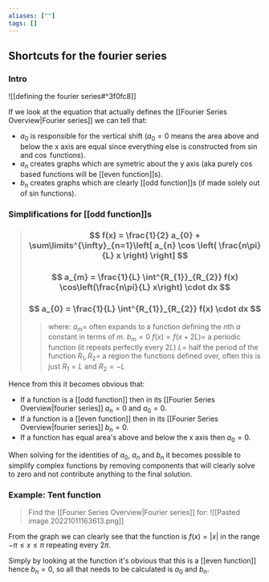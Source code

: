 ```yaml
---
aliases: [""]
tags: []
---
```


## Shortcuts for the fourier series

### Intro

![[defining the fourier series#^3f0fc8]]

If we look at the equation that actually defines the [[Fourier Series Overview|Fourier series]] we can tell that:
- $a_{0}$ is responsible for the vertical shift ($a_{0}=0$ means the area above and below the x axis are equal since everything else is constructed from $\sin$ and $\cos$ functions).
- $a_{n}$ creates graphs which are symetric about the y axis (aka purely $\cos$ based functions will be [[even function]]s).
- $b_{n}$ creates graphs which are clearly [[odd function]]s (if made solely out of sin functions).

### Simplifications for [[odd function]]s

> ### $$ f(x) = \frac{1}{2} a_{0} + \sum\limits^{\infty}_{n=1}\left[ a_{n} \cos \left( \frac{n\pi}{L} x \right)  \right] $$ 
> ### $$ a_{m} = \frac{1}{L} \int^{R_{1}}_{R_{2}} f(x) \cos\left(\frac{n\pi}{L} x\right) \cdot dx $$  
> ### $$ a_{0} = \frac{1}{L} \int^{R_{1}}_{R_{2}} f(x) \cdot dx $$
>> where:
>> $a_{m}=$ often expands to a function defining the $n$th $a$ constant in terms of $m$.
>> $b_{m}=0$
>> $f(x)=f(x+2L)=$ a periodic function (it repeats perfectly every $2L$)
>> $L=$ half the period of the function
>> $R_{1},R_{2}=$ a region the functions defined over, often this is just $R_{1}=L$ and $R_{2}=-L$

Hence from this it becomes obvious that:
- If a function is a [[odd function]] then in its [[Fourier Series Overview|fourier series]] $a_{n}=0$ and $a_{0}=0$.
- If a function is a [[even function]] then in its [[Fourier Series Overview|fourier series]] $b_{n}=0$.
- If a function has equal area's above and below the x axis then $a_{0}=0$.

When solving for the identities of $a_{0}$, $a_{n}$ and $b_{n}$ it becomes possible to simplify complex functions by removing components that will clearly solve to zero and not contribute anything to the final solution.

### Example: Tent function

> Find the [[Fourier Series Overview|Fourier series]] for:
> ![[Pasted image 20221011163613.png]]

From the graph we can clearly see that the function is $f(x)=|x|$ in the range $-\pi\leq x \leq \pi$ repeating every $2\pi$. 

Simply by looking at the function it's obvious that this is a [[even function]] hence $b_n=0$, so all that needs to be calculated is $a_{0}$ and $b_{n}$. 


